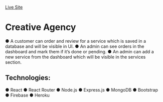[Live Site](https://creative-agency-tp.web.app/)
# Creative Agency
● A customer can order and review for a service which is saved in a database and will be visible in UI.
● An admin can see orders in the dashboard and mark them if it’s done or pending.
● An admin can add a new service from the dashboard which will be visible in the services section.

## Technologies: 
● React
● React Router
● Node.js 
● Express.js 
● MongoDB
● Bootstrap
● Firebase
● Heroku
